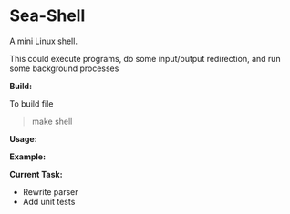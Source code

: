 Sea-Shell
=========

A mini Linux shell.

This could execute programs, do some input/output redirection, and run some background processes

**Build:**

To build file
  > make shell

**Usage:**

**Example:**

**Current Task:**
- Rewrite parser
- Add unit tests
